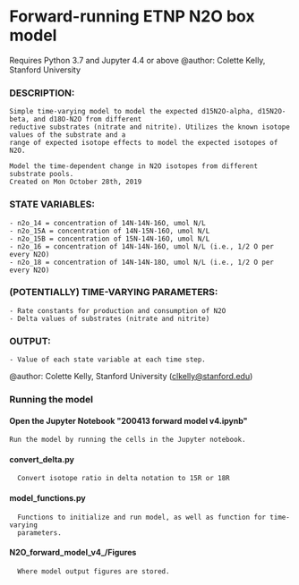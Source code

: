 # Forward-running ETNP N2O box model
Requires Python 3.7 and Jupyter 4.4 or above
@author: Colette Kelly,
Stanford University

### DESCRIPTION:
    Simple time-varying model to model the expected d15N2O-alpha, d15N2O-beta, and d18O-N2O from different
    reductive substrates (nitrate and nitrite). Utilizes the known isotope values of the substrate and a
    range of expected isotope effects to model the expected isotopes of N2O.
    
    Model the time-dependent change in N2O isotopes from different substrate pools.
    Created on Mon October 28th, 2019
    
### STATE VARIABLES:
	- n2o_14 = concentration of 14N-14N-16O, umol N/L
	- n2o_15A = concentration of 14N-15N-16O, umol N/L
	- n2o_15B = concentration of 15N-14N-16O, umol N/L
	- n2o_16 = concentration of 14N-14N-16O, umol N/L (i.e., 1/2 O per every N2O)
	- n2o_18 = concentration of 14N-14N-18O, umol N/L (i.e., 1/2 O per every N2O)

### (POTENTIALLY) TIME-VARYING PARAMETERS:
	- Rate constants for production and consumption of N2O
	- Delta values of substrates (nitrate and nitrite)

### OUTPUT:
	- Value of each state variable at each time step.

@author: Colette Kelly, Stanford University (clkelly@stanford.edu)

### Running the model
#### Open the Jupyter Notebook "200413 forward model v4.ipynb"
    Run the model by running the cells in the Jupyter notebook.
       
 #### convert_delta.py
      Convert isotope ratio in delta notation to 15R or 18R

 #### model_functions.py
      Functions to initialize and run model, as well as function for time-varying
      parameters.
       
 #### N2O_forward_model_v4_/Figures
 	  Where model output figures are stored.